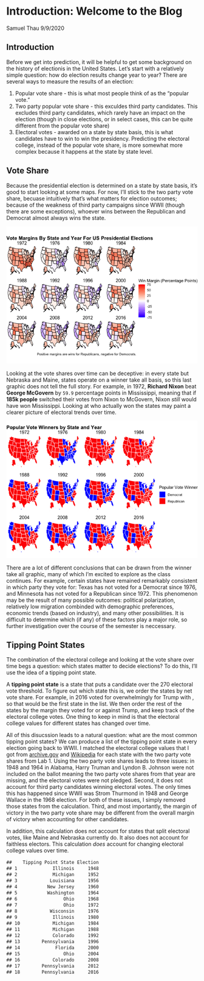 Introduction: Welcome to the Blog
================
Samuel Thau
9/9/2020

## Introduction

Before we get into prediction, it will be helpful to get some background
on the history of electionis in the United States. Let’s start with a
relatively simple question: how do election results change year to year?
There are several ways to measure the results of an election:

1.  Popular vote share - this is what most people think of as the
    “popular vote.”
2.  Two party popular vote share - this exculdes third party candidates.
    This excludes third party candidates, which rarely have an impact on
    the election (though in close elections, or in select cases, this
    can be quite different from the popular vote share)
3.  Electoral votes - awarded on a state by state basis, this is what
    candidates have to win to win the presidency. Predicting the
    electoral college, instead of the popular vote share, is more
    somewhat more complex because it happens at the state by state
    level.

## Vote Share

Because the presidential election is determined on a state by state
basis, it’s good to start looking at some maps. For now, I’ll stick to
the two party vote share, becuase intuitively that’s what matters for
election outcomes; because of the weakness of third party campaigns
since WWII (though there are some exceptions), whoever wins between the
Republican and Democrat almost always wins the state.

![](Introduction_files/figure-gfm/margins-1.png)<!-- -->

Looking at the vote shares over time can be deceptive: in every state
but Nebraska and Maine, states operate on a winner take all basis, so
this last graphic does not tell the full story. For example, in 1972,
**Richard Nixon** beat **George McGovern** by `59.9` percentage points
in Mississippi, meaning that if **185k people** switched their votes
from Nixon to McGovern, Nixon *still* would have won Mississippi.
Looking at who actually won the states may paint a clearer picture of
electoral trends over time.

![](Introduction_files/figure-gfm/winner-1.png)<!-- -->

There are a lot of different conclusions that can be drawn from the
winner take all graphic, many of which I’m excited to explore as the
class continues. For example, certain states have remained remarkably
consistent in which party they vote for: Texas has not voted for a
Democrat since 1976, and Minnesota has not voted for a Republican since
1972. This phenomenon may be the result of many possible outcomes:
political polarization, relatively low migration combinded with
demographic preferences, economic trends (based on industry), and many
other possibilities. It is difficult to determine which (if any) of
these factors play a major role, so further investigation over the
course of the semester is neccessary.

## Tipping Point States

The combination of the electoral college and looking at the vote share
over time begs a question: which states matter to decide elections? To
do this, I’ll use the idea of a tipping point state.

A **tipping point state** is a state that puts a candidate over the 270
electoral vote threshold. To figure out which state this is, we order
the states by net vote share. For example, in 2016 <insert state here>
voted for overwhelmingly for Trump with <percent of the vote>, so that
would be the first state in the list. We then order the rest of the
states by the margin they voted for or against Trump, and keep track of
the electoral college votes. One thing to keep in mind is that the
electoral college values for different states has changed over time.

All of this disucssion leads to a natural question: what are the most
common tipping point states? We can produce a list of the tipping point
state in every election going back to WWII. I matched the electoral
college values that I got from
[archive.gov](https://www.archives.gov/electoral-college/results) and
[Wikipedia](https://en.wikipedia.org/wiki/United_States_Electoral_College)
for each state with the two party vote shares from Lab 1. Using the two
party vote shares leads to three issues: in 1948 and 1964 in Alabama,
Harry Truman and Lyndon B. Johnson were not included on the ballot
meaning the two party vote shares from that year are missing, and the
electoral votes were not pledged. Second, it does not account for third
party candidates winning electoral votes. The only times this has
happened since WWII was Strom Thurmond in 1948 and George Wallace in the
1968 election. For both of these issues, I simply removed those states
from the calculation. Third, and most importantly, the margin of victory
in the two party vote share may be different from the overall margin of
victory when accounting for other candidates.

In addition, this calculation does not account for states that split
electoral votes, like Maine and Nebraska currently do. It also does not
account for faithless electors. This calculation *does* account for
changing electoral college values over time.

    ##    Tipping Point State Election
    ## 1             Illinois     1948
    ## 2             Michigan     1952
    ## 3            Louisiana     1956
    ## 4           New Jersey     1960
    ## 5           Washington     1964
    ## 6                 Ohio     1968
    ## 7                 Ohio     1972
    ## 8            Wisconsin     1976
    ## 9             Illinois     1980
    ## 10            Michigan     1984
    ## 11            Michigan     1988
    ## 12            Colorado     1992
    ## 13        Pennsylvania     1996
    ## 14             Florida     2000
    ## 15                Ohio     2004
    ## 16            Colorado     2008
    ## 17        Pennsylvania     2012
    ## 18        Pennsylvania     2016
